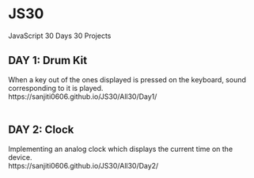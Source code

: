 # JS30
JavaScript 30 Days 30 Projects
<h2> DAY 1: Drum Kit</h5>
When a key out of the ones displayed is pressed on the keyboard, sound corresponding to it is played. <br>
<href> https://sanjiti0606.github.io/JS30/All30/Day1/ </href> <br>
<br>
<h2> DAY 2: Clock</h5>
Implementing an analog clock which displays the current time on the device. <br>
<href> https://sanjiti0606.github.io/JS30/All30/Day2/ </href> <br>
